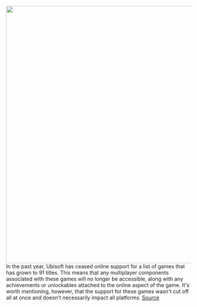 <img src='https://cdn.vox-cdn.com/thumbor/jeXEFdajv-A34jwNj8a61jsJAVM=/0x0:2040x1360/1200x800/filters:focal(857x517:1183x843)/cdn.vox-cdn.com/uploads/chorus_image/image/70802040/acastro_190528_1777_ubisoft_0001.0.0.jpg' width='700px' /><br/>
In the past year, Ubisoft has ceased online support for a list of games that has grown to 91 titles. This means that any multiplayer components associated with these games will no longer be accessible, along with any achievements or unlockables attached to the online aspect of the game. It's worth mentioning, however, that the support for these games wasn't cut off all at once and doesn't necessarily impact all platforms.
<a href='https://www.theverge.com/2022/4/27/23044852/ubisoft-games-online-support-disabled'> Source <a/>